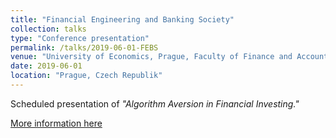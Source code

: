 ```yaml
---
title: "Financial Engineering and Banking Society"
collection: talks
type: "Conference presentation"
permalink: /talks/2019-06-01-FEBS
venue: "University of Economics, Prague, Faculty of Finance and Accounting"
date: 2019-06-01
location: "Prague, Czech Republik"
---
```


Scheduled presentation of <i>"Algorithm Aversion in Financial Investing."</i>

[More information here](https://www.febsociety.org/conferences/international-conferences/9th-international-conference/overview)
